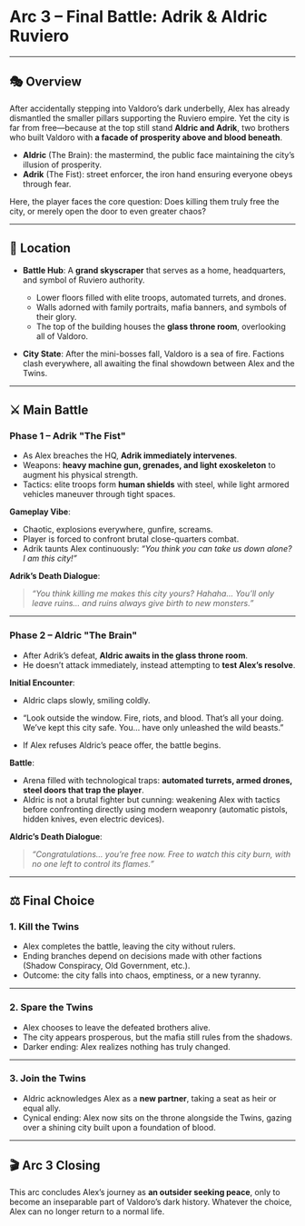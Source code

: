 # **Arc 3 – Final Battle: Adrik & Aldric Ruviero**

---

## 🎭 Overview

After accidentally stepping into Valdoro’s dark underbelly, Alex has already dismantled the smaller pillars supporting the Ruviero empire.
Yet the city is far from free—because at the top still stand **Aldric and Adrik**, two brothers who built Valdoro with **a facade of prosperity above and blood beneath**.

- **Aldric** (The Brain): the mastermind, the public face maintaining the city’s illusion of prosperity.
- **Adrik** (The Fist): street enforcer, the iron hand ensuring everyone obeys through fear.

Here, the player faces the core question:
Does killing them truly free the city, or merely open the door to even greater chaos?

---

## 📍 Location

- **Battle Hub**:
  A **grand skyscraper** that serves as a home, headquarters, and symbol of Ruviero authority.

  - Lower floors filled with elite troops, automated turrets, and drones.
  - Walls adorned with family portraits, mafia banners, and symbols of their glory.
  - The top of the building houses the **glass throne room**, overlooking all of Valdoro.

- **City State**:
  After the mini-bosses fall, Valdoro is a sea of fire. Factions clash everywhere, all awaiting the final showdown between Alex and the Twins.

---

## ⚔️ Main Battle

### **Phase 1 – Adrik "The Fist"**

- As Alex breaches the HQ, **Adrik immediately intervenes**.
- Weapons: **heavy machine gun, grenades, and light exoskeleton** to augment his physical strength.
- Tactics: elite troops form **human shields** with steel, while light armored vehicles maneuver through tight spaces.

**Gameplay Vibe**:

- Chaotic, explosions everywhere, gunfire, screams.
- Player is forced to confront brutal close-quarters combat.
- Adrik taunts Alex continuously: _“You think you can take us down alone? I am this city!”_

**Adrik’s Death Dialogue**:

> _“You think killing me makes this city yours? Hahaha… You’ll only leave ruins… and ruins always give birth to new monsters.”_

---

### **Phase 2 – Aldric "The Brain"**

- After Adrik’s defeat, **Aldric awaits in the glass throne room**.
- He doesn’t attack immediately, instead attempting to **test Alex’s resolve**.

**Initial Encounter**:

- Aldric claps slowly, smiling coldly.

- “Look outside the window. Fire, riots, and blood. That’s all your doing. We’ve kept this city safe. You… have only unleashed the wild beasts.”

- If Alex refuses Aldric’s peace offer, the battle begins.

**Battle**:

- Arena filled with technological traps: **automated turrets, armed drones, steel doors that trap the player**.
- Aldric is not a brutal fighter but cunning: weakening Alex with tactics before confronting directly using modern weaponry (automatic pistols, hidden knives, even electric devices).

**Aldric’s Death Dialogue**:

> _“Congratulations… you’re free now. Free to watch this city burn, with no one left to control its flames.”_

---

## ⚖️ Final Choice

### 1. **Kill the Twins**

- Alex completes the battle, leaving the city without rulers.
- Ending branches depend on decisions made with other factions (Shadow Conspiracy, Old Government, etc.).
- Outcome: the city falls into chaos, emptiness, or a new tyranny.

---

### 2. **Spare the Twins**

- Alex chooses to leave the defeated brothers alive.
- The city appears prosperous, but the mafia still rules from the shadows.
- Darker ending: Alex realizes nothing has truly changed.

---

### 3. **Join the Twins**

- Aldric acknowledges Alex as a **new partner**, taking a seat as heir or equal ally.
- Cynical ending: Alex now sits on the throne alongside the Twins, gazing over a shining city built upon a foundation of blood.

---

## 🎬 Arc 3 Closing

This arc concludes Alex’s journey as **an outsider seeking peace**, only to become an inseparable part of Valdoro’s dark history.
Whatever the choice, Alex can no longer return to a normal life.
